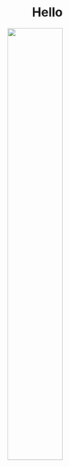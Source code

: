 <div id="header" align="end">
  <div>
    <h1>Hello</h1>
  </div>
  <img src="https://media.giphy.com/media/qgQUggAC3Pfv687qPC/giphy.gif" width="50%"/>
</div>
